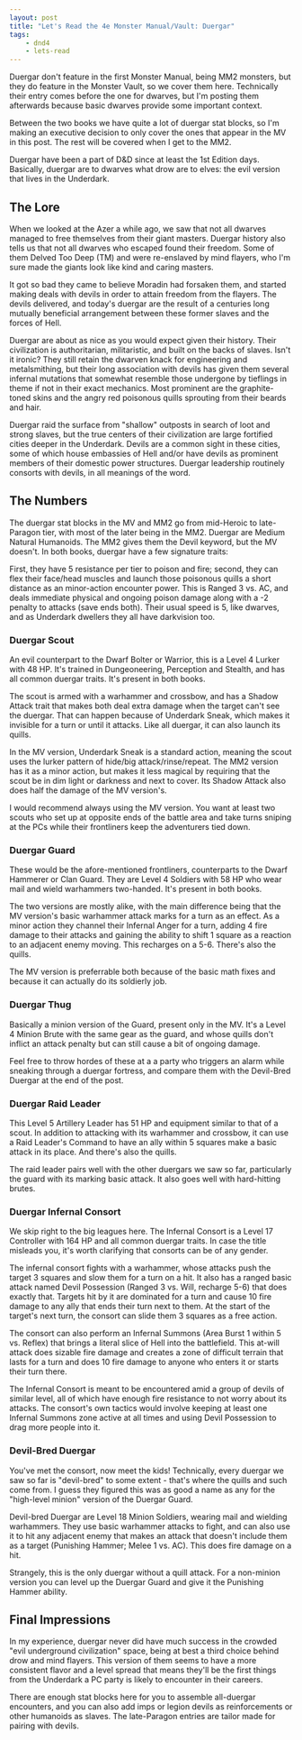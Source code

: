 ```yaml
---
layout: post
title: "Let's Read the 4e Monster Manual/Vault: Duergar"
tags:
    - dnd4
    - lets-read
---
```


Duergar don't feature in the first Monster Manual, being MM2 monsters, but they
do feature in the Monster Vault, so we cover them here. Technically their entry
comes before the one for dwarves, but I'm posting them afterwards because basic
dwarves provide some important context.

Between the two books we have quite a lot of duergar stat blocks, so I'm making
an executive decision to only cover the ones that appear in the MV in this
post. The rest will be covered when I get to the MM2.

Duergar have been a part of D&D since at least the 1st Edition days. Basically,
duergar are to dwarves what drow are to elves: the evil version that lives in
the Underdark.

## The Lore

When we looked at the Azer a while ago, we saw that not all dwarves managed to
free themselves from their giant masters. Duergar history also tells us that not
all dwarves who escaped found their freedom. Some of them Delved Too Deep (TM)
and were re-enslaved by mind flayers, who I'm sure made the giants look like
kind and caring masters.

It got so bad they came to believe Moradin had forsaken them, and started making
deals with devils in order to attain freedom from the flayers. The devils
delivered, and today's duergar are the result of a centuries long mutually
beneficial arrangement between these former slaves and the forces of
Hell.

Duergar are about as nice as you would expect given their history. Their
civilization is authoritarian, militaristic, and built on the backs of
slaves. Isn't it ironic? They still retain the dwarven knack for engineering and
metalsmithing, but their long association with devils has given them several
infernal mutations that somewhat resemble those undergone by tieflings in theme
if not in their exact mechanics. Most prominent are the graphite-toned skins and
the angry red poisonous quills sprouting from their beards and hair.

Duergar raid the surface from "shallow" outposts in search of loot and strong
slaves, but the true centers of their civilization are large fortified cities
deeper in the Underdark. Devils are a common sight in these cities, some of
which house embassies of Hell and/or have devils as prominent members of their
domestic power structures. Duergar leadership routinely consorts with devils, in
all meanings of the word.

## The Numbers

The duergar stat blocks in the MV and MM2 go from mid-Heroic to late-Paragon
tier, with most of the later being in the MM2. Duergar are Medium Natural
Humanoids. The MM2 gives them the Devil keyword, but the MV doesn't. In both
books, duergar have a few signature traits:

First, they have 5 resistance per tier to poison and fire; second, they can flex
their face/head muscles and launch those poisonous quills a short distance as an
minor-action encounter power. This is Ranged 3 vs. AC, and deals immediate
physical and ongoing poison damage along with a -2 penalty to attacks (save ends
both). Their usual speed is 5, like dwarves, and as Underdark dwellers they all
have darkvision too.

### Duergar Scout

An evil counterpart to the Dwarf Bolter or Warrior, this is a Level 4 Lurker
with 48 HP. It's trained in Dungeoneering, Perception and Stealth, and has all
common duergar traits. It's present in both books.

The scout is armed with a warhammer and crossbow, and has a Shadow Attack trait
that makes both deal extra damage when the target can't see the duergar. That
can happen because of Underdark Sneak, which makes it invisible for a turn or
until it attacks. Like all duergar, it can also launch its quills.

In the MV version, Underdark Sneak is a standard action, meaning the scout uses
the lurker pattern of hide/big attack/rinse/repeat. The MM2 version has it as a
minor action, but makes it less magical by requiring that the scout be in dim
light or darkness and next to cover. Its Shadow Attack also does half the damage
of the MV version's.

I would recommend always using the MV version. You want at least two scouts who
set up at opposite ends of the battle area and take turns sniping at the PCs
while their frontliners keep the adventurers tied down.

### Duergar Guard

These would be the afore-mentioned frontliners, counterparts to the Dwarf
Hammerer or Clan Guard. They are Level 4 Soldiers with 58 HP who wear mail and
wield warhammers two-handed. It's present in both books.

The two versions are mostly alike, with the main difference being that the MV
version's basic warhammer attack marks for a turn as an effect. As a minor
action they channel their Infernal Anger for a turn, adding 4 fire damage to
their attacks and gaining the ability to shift 1 square as a reaction to an
adjacent enemy moving. This recharges on a 5-6. There's also the quills.

The MV version is preferrable both because of the basic math fixes and because
it can actually do its soldierly job.

### Duergar Thug

Basically a minion version of the Guard, present only in the MV. It's a Level 4
Minion Brute with the same gear as the guard, and whose quills don't inflict an
attack penalty but can still cause a bit of ongoing damage.

Feel free to throw hordes of these at a a party who triggers an alarm while
sneaking through a duergar fortress, and compare them with the Devil-Bred
Duergar at the end of the post.

### Duergar Raid Leader

This Level 5 Artillery Leader has 51 HP and equipment similar to that of a
scout. In addition to attacking with its warhammer and crossbow, it can use a
Raid Leader's Command to have an ally within 5 squares make a basic attack in
its place. And there's also the quills.

The raid leader pairs well with the other duergars we saw so far, particularly
the guard with its marking basic attack. It also goes well with hard-hitting
brutes.

### Duergar Infernal Consort

We skip right to the big leagues here. The Infernal Consort is a Level 17
Controller with 164 HP and all common duergar traits. In case the title misleads
you, it's worth clarifying that consorts can be of any gender.

The infernal consort fights with a warhammer, whose attacks push the target 3
squares and slow them for a turn on a hit. It also has a ranged basic attack
named Devil Possession (Ranged 3 vs. Will, recharge 5-6) that does exactly
that. Targets hit by it are dominated for a turn and cause 10 fire damage to any
ally that ends their turn next to them. At the start of the target's next turn,
the consort can slide them 3 squares as a free action.

The consort can also perform an Infernal Summons (Area Burst 1 within 5
vs. Reflex) that brings a literal slice of Hell into the battlefield. This
at-will attack does sizable fire damage and creates a zone of difficult terrain
that lasts for a turn and does 10 fire damage to anyone who enters it or starts
their turn there.

The Infernal Consort is meant to be encountered amid a group of devils of
similar level, all of which have enough fire resistance to not worry about
its attacks. The consort's own tactics would involve keeping at least one
Infernal Summons zone active at all times and using Devil Possession to drag
more people into it.

### Devil-Bred Duergar

You've met the consort, now meet the kids! Technically, every duergar we saw so
far is "devil-bred" to some extent - that's where the quills and such come
from. I guess they figured this was as good a name as any for the "high-level
minion" version of the Duergar Guard.

Devil-bred Duergar are Level 18 Minion Soldiers, wearing mail and wielding
warhammers. They use basic warhammer attacks to fight, and can also use it to
hit any adjacent enemy that makes an attack that doesn't include them as a
target (Punishing Hammer; Melee 1 vs. AC). This does fire damage on a hit.

Strangely, this is the only duergar without a quill attack. For a non-minion
version you can level up the Duergar Guard and give it the Punishing Hammer
ability.

## Final Impressions

In my experience, duergar never did have much success in the crowded "evil
underground civilization" space, being at best a third choice behind drow and
mind flayers. This version of them seems to have a more consistent flavor and a
level spread that means they'll be the first things from the Underdark a PC
party is likely to encounter in their careers.

There are enough stat blocks here for you to assemble all-duergar encounters,
and you can also add imps or legion devils as reinforcements or other humanoids
as slaves. The late-Paragon entries are tailor made for pairing with devils.
